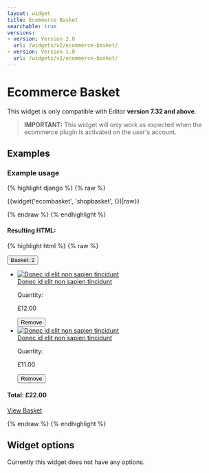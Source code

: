 ```yaml
---
layout: widget
title: Ecommerce Basket
searchable: true
versions:
- version: Version 2.0
  url: /widgets/v2/ecommerce-basket/
- version: Version 1.0
  url: /widgets/v1/ecommerce-basket/
---
```


# Ecommerce Basket

This widget is only compatible with Editor **version 7.32 and above**.

> **IMPORTANT:** This widget will only work as expected when the ecommerce plugin is activated on the user's account.

## Examples

### Example usage

{% highlight django %}
{% raw %}

  {{widget('ecombasket', 'shopbasket', {})|raw}}

{% endraw %}
{% endhighlight %}

#### Resulting HTML:

{% highlight html %}
{% raw %}

<div id="page-zones__main-widgets__shopbasket" data-name="ecombasket" class="widget  widget--zone-widget">
  <div class="bk-ecombasket  ecombasket  widget__ecombasket  js-pull">
    <button class="basket-toggle  button  icon  icon--basket  ecombasket__basket-toggle  js-toggle-basket">Basket: <span class="item-count  ecombasket__item-count">2</span></button>
    <div class="basket-body  ecombasket__basket-body">
      <ul class="basket-list  ecombasket__navigation-list">
        <li class="basket-item  ecombasket__basket-item" data-ref="1">
          <div class="basket-item-image  ecombasket__item-image">
            <a class="image-link  ecombasket__image-link" href="/store/product/Bag" style="background-image:url(//placehold.it/2250x800);">
            <img class="image  image--thumb  ecombasket__image" src="//placehold.it/2250x800" alt="Donec id elit non sapien tincidunt">
            </a>
          </div>
          <div class="basket-item-details  ecombasket__item-details">
            <a class="basket-item-name  ecombasket__basket-item-name" href="/store/product/Bag">Donec id elit non sapien tincidunt</a>
            <p class="item-quantity  ecombasket__item-quantity">Quantity:</p>
            <p class="basket-item-price  ecombasket__item-price">£12.00</p>
          </div>
          <button class="item-remove  button  icon  icon--remove  ecombasket__item-remove  js-remove" data-ref="1">
          <span class="remove-text  ecombasket__remove-text" data-ref="1">Remove</span>
          </button>
        </li>
        <li class="basket-item  ecombasket__basket-item" data-ref="2">
          <div class="basket-item-image  ecombasket__item-image">
            <a class="image-link  ecombasket__image-link" href="/store/product/Bag" style="background-image:url(//placehold.it/300x100);">
            <img class="image  image--thumb  ecombasket__image" src="//placehold.it/300x100" alt="Donec id elit non sapien tincidunt">
            </a>
          </div>
          <div class="basket-item-details  ecombasket__item-details">
            <a class="basket-item-name  ecombasket__basket-item-name" href="/store/product/Bag">Donec id elit non sapien tincidunt</a>
            <p class="item-quantity  ecombasket__item-quantity">Quantity:</p>
            <p class="basket-item-price  ecombasket__item-price">£11.00</p>
          </div>
          <button class="item-remove  button  icon  icon--remove  ecombasket__item-remove  js-remove" data-ref="2">
          <span class="remove-text  ecombasket__remove-text" data-ref="2">Remove</span>
          </button>
        </li>
      </ul>
      <footer class="basket-footer  ecombasket__basket-footer">
        <h4 class="basket-total  ecombasket__basekit-total">Total: <span class="total-number  ecombasket__total-number">£22.00</span></h4>
        <a class="view-basket  button  ecombasket__button" href="/store/cart">View Basket</a>
      </footer>
    </div>
  </div>
</div>

{% endraw %}
{% endhighlight %}

## Widget options

Currently this widget does not have any options.
